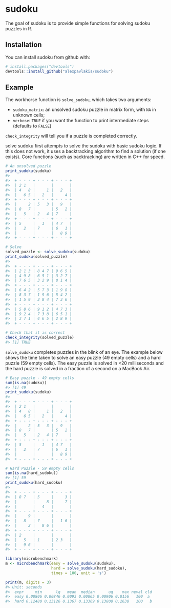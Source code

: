 
<!-- README.md is generated from README.Rmd. Please edit that file -->
sudoku
======

The goal of sudoku is to provide simple functions for solving sudoku puzzles in R.

Installation
------------

You can install sudoku from github with:

``` r
# install.packages("devtools")
devtools::install_github("alexpavlakis/sudoku")
```

Example
-------

The workhorse function is `solve_sudoku`, which takes two arguments:

-   `sudoku_matrix`: an unsolved sudoku puzzle in matrix form, with `NA` in unknown cells;
-   `verbose`: `TRUE` if you want the function to print intermediate steps (defaults to `FALSE`)

`check_integrity` will tell you if a puzzle is completed correctly.

solve sudoku first attempts to solve the sudoku with basic sudoku logic. If this does not work, it uses a backtracking algorithm to find a solution (if one exists). Core functions (such as backtracking) are written in C++ for speed.

``` r
# An unsolved puzzle
print_sudoku(sudoku)
#>                           
#>  + - - - + - - - + - - - +
#>  | 2 1   |       |       |
#>  | 4   8 |     1 |   2   |
#>  |   6 5 |   2   |     4 |
#>  + - - - + - - - + - - - +
#>  |     2 | 5   3 |   9   |
#>  | 8   7 |       | 5   2 |
#>  |   5   | 2   4 | 7     |
#>  + - - - + - - - + - - - +
#>  | 5     |   1   | 4 7   |
#>  |   2   | 7     | 6   1 |
#>  |       |       |   8 9 |
#>  + - - - + - - - + - - - +

# Solve
solved_puzzle <- solve_sudoku(sudoku)
print_sudoku(solved_puzzle)
#>                           
#>  + - - - + - - - + - - - +
#>  | 2 1 3 | 8 4 7 | 9 6 5 |
#>  | 4 9 8 | 6 5 1 | 3 2 7 |
#>  | 7 6 5 | 3 2 9 | 8 1 4 |
#>  + - - - + - - - + - - - +
#>  | 6 4 2 | 5 7 3 | 1 9 8 |
#>  | 8 3 7 | 1 9 6 | 5 4 2 |
#>  | 1 5 9 | 2 8 4 | 7 3 6 |
#>  + - - - + - - - + - - - +
#>  | 5 8 6 | 9 1 2 | 4 7 3 |
#>  | 9 2 4 | 7 3 8 | 6 5 1 |
#>  | 3 7 1 | 4 6 5 | 2 8 9 |
#>  + - - - + - - - + - - - +

# Check that it is correct
check_integrity(solved_puzzle)
#> [1] TRUE
```

`solve_sudoku` completes puzzles in the blink of an eye. The example below shows the time taken to solve an easy puzzle (49 empty cells) and a hard puzzle (59 empty cells). The easy puzzle is solved in &lt;20 milliseconds and the hard puzzle is solved in a fraction of a second on a MacBook Air.

``` r
# Easy puzzle - 49 empty cells
sum(is.na(sudoku))
#> [1] 49
print_sudoku(sudoku)
#>                           
#>  + - - - + - - - + - - - +
#>  | 2 1   |       |       |
#>  | 4   8 |     1 |   2   |
#>  |   6 5 |   2   |     4 |
#>  + - - - + - - - + - - - +
#>  |     2 | 5   3 |   9   |
#>  | 8   7 |       | 5   2 |
#>  |   5   | 2   4 | 7     |
#>  + - - - + - - - + - - - +
#>  | 5     |   1   | 4 7   |
#>  |   2   | 7     | 6   1 |
#>  |       |       |   8 9 |
#>  + - - - + - - - + - - - +

# Hard Puzzle - 59 empty cells
sum(is.na(hard_sudoku))
#> [1] 59
print_sudoku(hard_sudoku)
#>                           
#>  + - - - + - - - + - - - +
#>  | 8 7   | 5     |     3 |
#>  |       |     8 |     7 |
#>  |       |   4   |       |
#>  + - - - + - - - + - - - +
#>  |     9 |       |       |
#>  |   8   | 7     |   1 6 |
#>  |     2 |   8 6 |       |
#>  + - - - + - - - + - - - +
#>  | 2     |       |       |
#>  |   5   | 1     | 2 3   |
#>  |   9 6 |       |       |
#>  + - - - + - - - + - - - +
```

``` r
library(microbenchmark)
m <- microbenchmark(easy = solve_sudoku(sudoku),
                    hard = solve_sudoku(hard_sudoku), 
                    times = 100, unit = 's')
```

``` r
print(m, digits = 3)
#> Unit: seconds
#>  expr     min      lq   mean  median      uq    max neval cld
#>  easy 0.00806 0.00846 0.0093 0.00865 0.00906 0.0156   100  a 
#>  hard 0.12480 0.13126 0.1367 0.13369 0.13808 0.2638   100   b
```
